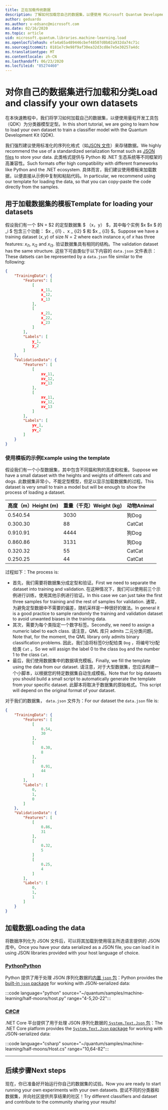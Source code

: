 ```yaml
---
title: 正在加载传统数据
description: 了解如何加载您自己的数据集，以便使用 Microsoft Quantum Development Kit （QDK）为分类器模型定型。
author: geduardo
ms.author: v-edsanc@microsoft.com
ms.date: 02/16/2020
ms.topic: article
uid: microsoft.quantum.libraries.machine-learning.load
ms.openlocfilehash: efa4a65a489446cbef48507d0b02a932da74c71c
ms.sourcegitcommit: 0181e7c9e98f9af30ea32d3cd8e7e5e30257a4dc
ms.translationtype: MT
ms.contentlocale: zh-CN
ms.lasthandoff: 06/23/2020
ms.locfileid: "85274460"
---
```

# <a name="load-and-classify-your-own-datasets"></a><span data-ttu-id="c901f-103">对你自己的数据集进行加载和分类</span><span class="sxs-lookup"><span data-stu-id="c901f-103">Load and classify your own datasets</span></span>

<span data-ttu-id="c901f-104">在本快速教程中，我们将学习如何加载自己的数据集，以便使用量程开发工具包（QDK）为分类器模型定型。</span><span class="sxs-lookup"><span data-stu-id="c901f-104">In this short tutorial, we are going to learn how to load your own dataset to train a classifier model with the Quantum Development Kit (QDK).</span></span>

<span data-ttu-id="c901f-105">我们强烈建议使用标准化的序列化格式（如[JSON 文件](https://en.wikipedia.org/wiki/JSON)）来存储数据。</span><span class="sxs-lookup"><span data-stu-id="c901f-105">We highly recommend the use of a standardized serialization format such as [JSON files](https://en.wikipedia.org/wiki/JSON) to store your data.</span></span>
<span data-ttu-id="c901f-106">此类格式提供与 Python 和 .NET 生态系统等不同框架的高兼容性。</span><span class="sxs-lookup"><span data-stu-id="c901f-106">Such formats offer high compatibility with different frameworks like Python and the .NET ecosystem.</span></span>
<span data-ttu-id="c901f-107">具体而言，我们建议使用模板来加载数据，以便直接从示例中复制和粘贴代码。</span><span class="sxs-lookup"><span data-stu-id="c901f-107">In particular, we recommend using our template for loading the data, so that you can copy-paste the code directly from the samples.</span></span>

## <a name="template-for-loading-your-datasets"></a><span data-ttu-id="c901f-108">用于加载数据集的模板</span><span class="sxs-lookup"><span data-stu-id="c901f-108">Template for loading your datasets</span></span>

<span data-ttu-id="c901f-109">假设我们有一个 $N = $2 的定型数据集 $ （x，y） $，其中每个实例 $x $x $ 的 _i $ 包含三个功能： $x _ {i1} $、$x _ {i2} $ 和 $x _ {i3} $。</span><span class="sxs-lookup"><span data-stu-id="c901f-109">Suppose we have a training dataset $(x, y)$ of size $N=2$ where each instance $x_i$ of $x$ has three features: $x_{i1}$, $x_{i2}$ and $x_{i3}$.</span></span>
<span data-ttu-id="c901f-110">验证数据集具有相同的结构。</span><span class="sxs-lookup"><span data-stu-id="c901f-110">The validation dataset has the same structure.</span></span>
<span data-ttu-id="c901f-111">这些下可由类似于以下内容的 `data.json` 文件表示：</span><span class="sxs-lookup"><span data-stu-id="c901f-111">These datsets can be represented by a `data.json` file similar to the following:</span></span>

```json
{
    "TrainingData": {
        "Features": [
            [
                x_11,
                x_12,
                x_13
            ],
            [
                x_21,
                x_22,
                x_23
            ]
        ],
        "Labels": [
            y_1,
            y_2
        ]
    },
    "ValidationData": {
        "Features": [
            [
                xv_11,
                xv_12,
                xv_13
            ],
            [
                xv_11,
                xv_12,
                xv_13
            ]
        ],
        "Labels": [
            yv_1,
            yv_2
        ]
    }
}
```

### <a name="example-using-the-template"></a><span data-ttu-id="c901f-112">使用模板的示例</span><span class="sxs-lookup"><span data-stu-id="c901f-112">Example using the template</span></span>

<span data-ttu-id="c901f-113">假设我们有一个小型数据集，其中包含不同猫和狗的高度和权重。</span><span class="sxs-lookup"><span data-stu-id="c901f-113">Suppose we have a small dataset with the heights and weights of different cats and dogs.</span></span> <span data-ttu-id="c901f-114">此数据集非常小，不能定型模型，但足以显示加载数据集的过程。</span><span class="sxs-lookup"><span data-stu-id="c901f-114">This dataset is very small to train a model but will be enough to show the process of loading a dataset.</span></span>

| <span data-ttu-id="c901f-115">高度（m）</span><span class="sxs-lookup"><span data-stu-id="c901f-115">Height (m)</span></span> | <span data-ttu-id="c901f-116">重量（千克）</span><span class="sxs-lookup"><span data-stu-id="c901f-116">Weight (kg)</span></span> | <span data-ttu-id="c901f-117">动物</span><span class="sxs-lookup"><span data-stu-id="c901f-117">Animal</span></span> |
|-----------|------------|--------|
| <span data-ttu-id="c901f-118">0.54</span><span class="sxs-lookup"><span data-stu-id="c901f-118">0.54</span></span>      | <span data-ttu-id="c901f-119">30</span><span class="sxs-lookup"><span data-stu-id="c901f-119">30</span></span>         | <span data-ttu-id="c901f-120">狗</span><span class="sxs-lookup"><span data-stu-id="c901f-120">Dog</span></span>    |
| <span data-ttu-id="c901f-121">0.30</span><span class="sxs-lookup"><span data-stu-id="c901f-121">0.30</span></span>      | <span data-ttu-id="c901f-122">8</span><span class="sxs-lookup"><span data-stu-id="c901f-122">8</span></span>          | <span data-ttu-id="c901f-123">Cat</span><span class="sxs-lookup"><span data-stu-id="c901f-123">Cat</span></span>    |
| <span data-ttu-id="c901f-124">0.91</span><span class="sxs-lookup"><span data-stu-id="c901f-124">0.91</span></span>      | <span data-ttu-id="c901f-125">44</span><span class="sxs-lookup"><span data-stu-id="c901f-125">44</span></span>         | <span data-ttu-id="c901f-126">狗</span><span class="sxs-lookup"><span data-stu-id="c901f-126">Dog</span></span>    |
| <span data-ttu-id="c901f-127">0.86</span><span class="sxs-lookup"><span data-stu-id="c901f-127">0.86</span></span>      | <span data-ttu-id="c901f-128">31</span><span class="sxs-lookup"><span data-stu-id="c901f-128">31</span></span>          | <span data-ttu-id="c901f-129">狗</span><span class="sxs-lookup"><span data-stu-id="c901f-129">Dog</span></span>    |
| <span data-ttu-id="c901f-130">0.32</span><span class="sxs-lookup"><span data-stu-id="c901f-130">0.32</span></span>      | <span data-ttu-id="c901f-131">5</span><span class="sxs-lookup"><span data-stu-id="c901f-131">5</span></span>         | <span data-ttu-id="c901f-132">Cat</span><span class="sxs-lookup"><span data-stu-id="c901f-132">Cat</span></span>    |
| <span data-ttu-id="c901f-133">0.25</span><span class="sxs-lookup"><span data-stu-id="c901f-133">0.25</span></span>      | <span data-ttu-id="c901f-134">4</span><span class="sxs-lookup"><span data-stu-id="c901f-134">4</span></span>          | <span data-ttu-id="c901f-135">Cat</span><span class="sxs-lookup"><span data-stu-id="c901f-135">Cat</span></span>    |

<span data-ttu-id="c901f-136">过程如下：</span><span class="sxs-lookup"><span data-stu-id="c901f-136">The process is:</span></span>

- <span data-ttu-id="c901f-137">首先，我们需要将数据集分成定型和验证。</span><span class="sxs-lookup"><span data-stu-id="c901f-137">First we need to separate the dataset into training and validation.</span></span> <span data-ttu-id="c901f-138">在这种情况下，我们可以使用前三个示例进行训练，使用其他示例进行验证。</span><span class="sxs-lookup"><span data-stu-id="c901f-138">In this case we can just take the first three samples for training and the rest of samples for validation.</span></span> <span data-ttu-id="c901f-139">通常，为避免定型数据中不需要的偏差，随机采样是一种很好的做法。</span><span class="sxs-lookup"><span data-stu-id="c901f-139">In general it is a good practice to sample randomly the training and validation dataset to avoid unwanted biases in the training data.</span></span>
- <span data-ttu-id="c901f-140">其次，需要为每个类指定一个数字标签。</span><span class="sxs-lookup"><span data-stu-id="c901f-140">Secondly, we need to assign a numeric label to each class.</span></span> <span data-ttu-id="c901f-141">请注意，QML 库只 admits 二元分类问题。</span><span class="sxs-lookup"><span data-stu-id="c901f-141">Note that, for the moment, the QML library only admits binary classification problems.</span></span> <span data-ttu-id="c901f-142">因此，我们会将标签0分配给类 `Dog` ，将编号1分配给类 `Cat` 。</span><span class="sxs-lookup"><span data-stu-id="c901f-142">So we will assign the label 0 to the class `Dog` and the number 1 to the class `Cat`.</span></span>
- <span data-ttu-id="c901f-143">最后，我们使用数据集中的数据填充模板。</span><span class="sxs-lookup"><span data-stu-id="c901f-143">Finally, we fill the template using the data from our dataset.</span></span> <span data-ttu-id="c901f-144">请注意，对于大型数据集，您应该构建一个小脚本，以根据您的特定数据集自动生成模板。</span><span class="sxs-lookup"><span data-stu-id="c901f-144">Note that for big datasets you should build a small script to automatically generate the template from your specific dataset.</span></span> <span data-ttu-id="c901f-145">此脚本将取决于数据集的原始格式。</span><span class="sxs-lookup"><span data-stu-id="c901f-145">This script will depend on the original format of your dataset.</span></span>

<span data-ttu-id="c901f-146">对于我们的数据集， `data.json` 文件为：</span><span class="sxs-lookup"><span data-stu-id="c901f-146">For our dataset the `data.json` file is:</span></span>

```json
{
    "TrainingData": {
        "Features": [
            [
                0.54,
                30
            ],
            [
                0.30,
                8
            ],
            [
                0.91,
                44
            ]
        ],
        "Labels": [
            0,
            1,
            0
        ]
    },
    "ValidationData": {
        "Features": [
            [
                0.86,
                31
            ],
            [
                0.32,
                5
            ]
            [
                0.25,
                4
            ]
        ],
        "Labels": [
            0,
            1,
            1
        ]
    }
}

```

## <a name="loading-the-data"></a><span data-ttu-id="c901f-147">加载数据</span><span class="sxs-lookup"><span data-stu-id="c901f-147">Loading the data</span></span>

<span data-ttu-id="c901f-148">将数据序列化为 JSON 文件后，可以将其加载到使用宿主所选语言提供的 JSON 库中。</span><span class="sxs-lookup"><span data-stu-id="c901f-148">Once you have your data serialized as a JSON file, you can load it in using JSON libraries provided with your host language of choice.</span></span>

### <a name="python"></a>[<span data-ttu-id="c901f-149">Python</span><span class="sxs-lookup"><span data-stu-id="c901f-149">Python</span></span>](#tab/tabid-python)

<span data-ttu-id="c901f-150">Python 提供了用于处理 JSON 序列化数据的[内置 `json` 包](https://docs.python.org/3.7/library/json.html)：</span><span class="sxs-lookup"><span data-stu-id="c901f-150">Python provides the [built-in `json` package](https://docs.python.org/3.7/library/json.html) for working with JSON-serialized data:</span></span>

:::code language="python" source="~/quantum/samples/machine-learning/half-moons/host.py" range="4-5,20-22":::

### <a name="c"></a>[<span data-ttu-id="c901f-151">C#</span><span class="sxs-lookup"><span data-stu-id="c901f-151">C#</span></span>](#tab/tabid-csharp)

<span data-ttu-id="c901f-152">.NET Core 平台提供了用于处理 JSON 序列化数据的[ `System.Text.Json` 包](https://www.nuget.org/packages/System.Text.Json)：</span><span class="sxs-lookup"><span data-stu-id="c901f-152">The .NET Core platform provides the [`System.Text.Json` package](https://www.nuget.org/packages/System.Text.Json) for working with JSON-serialized data:</span></span>

:::code language="csharp" source="~/quantum/samples/machine-learning/half-moons/Host.cs" range="10,64-82":::

***

## <a name="next-steps"></a><span data-ttu-id="c901f-153">后续步骤</span><span class="sxs-lookup"><span data-stu-id="c901f-153">Next steps</span></span>

<span data-ttu-id="c901f-154">现在，你已准备好开始运行你自己的数据集的试验。</span><span class="sxs-lookup"><span data-stu-id="c901f-154">Now you are ready to start running your own experiments with your own datasets.</span></span> <span data-ttu-id="c901f-155">尝试不同的分类器和数据集，并向社区提供共享结果的社区！</span><span class="sxs-lookup"><span data-stu-id="c901f-155">Try different classifiers and dataset and contribute to the community sharing your results!</span></span>
